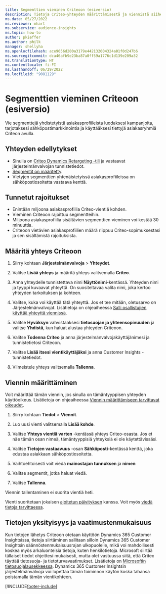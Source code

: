 ```yaml
---
title: Segmenttien vieminen Criteoon (esiversio)
description: Tietoja Criteo-yhteyden määrittämisestä ja viennistä siihen.
ms.date: 05/27/2022
ms.reviewer: mhart
ms.subservice: audience-insights
ms.topic: how-to
author: pkieffer
ms.author: philk
manager: shellyha
ms.openlocfilehash: ace9056d200a3179e442132004324a01f0d247b6
ms.sourcegitcommit: dca46afb9e23ba87a0ff59a1776c1d139e209a32
ms.translationtype: HT
ms.contentlocale: fi-FI
ms.lasthandoff: 06/29/2022
ms.locfileid: "9081129"
---
```

# <a name="export-segments-to-criteo-preview"></a>Segmenttien vieminen Criteoon (esiversio)

Vie segmenttejä yhdistetyistä asiakasprofiileista luodaksesi kampanjoita, tarjotaksesi sähköpostimarkkinointia ja käyttääksesi tiettyjä asiakasryhmiä Criteon avulla.

## <a name="prerequisites-for-connection"></a>Yhteyden edellytykset

-   Sinulla on [Criteo Dynamics Retargeting -tili](https://www.criteo.com/login/) ja vastaavat järjestelmänvalvojan tunnistetiedot.
-   [Segmentit on määritetty](segments.md).
-   Vietyjen segmenttien yhtenäistetyissä asiakasprofiileissa on sähköpostiosoitetta vastaava kenttä.

## <a name="known-limitations"></a>Tunnetut rajoitukset

- Enintään miljoona asiakasprofiilia Criteo-vientiä kohden.
- Vieminen Criteoon rajoittuu segmentteihin.
- Miljoona asiakasprofiilia sisältävien segmenttien vieminen voi kestää 30 minuuttia. 
- Criteoon vietävien asiakasprofiilien määrä riippuu Criteo-sopimuksestasi ja sen sisältämistä rajoituksista.

## <a name="set-up-connection-to-criteo"></a>Määritä yhteys Criteoon

1. Siirry kohtaan **Järjestelmänvalvoja** > **Yhteydet**.

1. Valitse **Lisää yhteys** ja määritä yhteys valitsemalla **Criteo**.

1. Anna yhteydelle tunnistettava nimi **Näyttönimi**-kentässä. Yhteyden nimi ja tyyppi kuvaavat yhteyttä. On suositeltavaa valita nimi, joka kertoo yhteyden tarkoituksen ja kohteen.

1. Valitse, kuka voi käyttää tätä yhteyttä. Jos et tee mitään, oletusarvo on Järjestelmänvalvojat. Lisätietoja on ohjeaiheessa [Salli osallistujien käyttää yhteyttä viennissä](connections.md#allow-contributors-to-use-a-connection-for-exports).

1. Valitse **Hyväksyn** vahvistaaksesi **tietosuojan ja yhteensopivuuden** ja valitse **Yhdistä**, kun haluat alustaa yhteyden Criteoon.

1. Valitse **Todenna Criteo** ja anna järjestelmänvalvojakäyttäjänimesi ja tunnistetietosi Criteoon. 

1. Valitse **Lisää itsesi vientikäyttäjäksi** ja anna Customer Insights -tunnistetiedot.

1. Viimeistele yhteys valitsemalla **Tallenna**.

## <a name="configure-an-export"></a>Viennin määrittäminen

Voit määrittää tämän viennin, jos sinulla on tämäntyyppisen yhteyden käyttöoikeus. Lisätietoja on ohjeaiheessa [Viennin määrittämiseen tarvittavat oikeudet](export-destinations.md#set-up-a-new-export).

1. Siirry kohtaan **Tiedot** > **Viennit**.

1. Luo uusi vienti valitsemalla **Lisää kohde**.

1. Valitse **Yhteys vientiä varten** -kentässä yhteys Criteo-osasta. Jos et näe tämän osan nimeä, tämäntyyppisiä yhteyksiä ei ole käytettävissäsi. 

1. Valitse **Tietojen vastaavuus** -osan **Sähköposti**-kentässä kenttä, joka edustaa asiakkaan sähköpostiosoitetta. 

1. Vaihtoehtoisesti voit viedä **mainostajan tunnuksen** ja **nimen**

1. Valitse segmentit, jotka haluat viedä. 

1. Valitse **Tallenna**.

Viennin tallentaminen ei suorita vientiä heti.

Vienti suoritetaan jokaisen [ajoitetun päivityksen](system.md#schedule-tab) kanssa. Voit myös [viedä tietoja tarvittaessa](export-destinations.md#run-exports-on-demand). 

## <a name="data-privacy-and-compliance"></a>Tietojen yksityisyys ja vaatimustenmukaisuus

Kun tietojen lähetys Criteoon otetaan käyttöön Dynamics 365 Customer Insightsissa, tietoja siirtäminen sallitaan silloin Dynamics 365 Customer Insightsin säännöstenmukaisuusrajan ulkopuolelle, mikä voi mahdollisesti koskea myös arkaluonteisia tietoja, kuten henkilötietoja. Microsoft siirtää tällaiset tiedot ohjeittesi mukaisesti, mutta olet vastuussa siitä, että Criteo täyttää tietosuoja- ja tietoturvavaatimukset. Lisätietoja on [Microsoftin tietosuojalausekkeessa](https://go.microsoft.com/fwlink/?linkid=396732).
Dynamics 365 Customer Insightsin järjestelmänvalvoja voi lopettaa tämän toiminnon käytön koska tahansa poistamalla tämän vientikohteen.


[!INCLUDE[footer-include](includes/footer-banner.md)]
